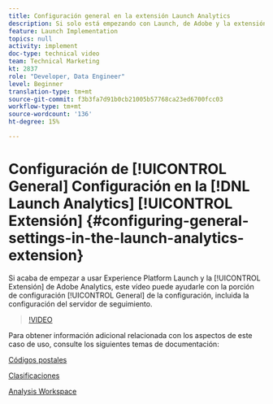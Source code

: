 ```yaml
---
title: Configuración general en la extensión Launch Analytics
description: Si solo está empezando con Launch, de Adobe y la extensión de Adobe Analytics, este vídeo puede ayudarle con la parte de configuración general, incluida la configuración del servidor de seguimiento.
feature: Launch Implementation
topics: null
activity: implement
doc-type: technical video
team: Technical Marketing
kt: 2837
role: "Developer, Data Engineer"
level: Beginner
translation-type: tm+mt
source-git-commit: f3b3fa7d91b0cb21005b57768ca23ed6700fcc03
workflow-type: tm+mt
source-wordcount: '136'
ht-degree: 15%

---
```



# Configuración de [!UICONTROL General] Configuración en la [!DNL Launch Analytics] [!UICONTROL Extensión] {#configuring-general-settings-in-the-launch-analytics-extension}

Si acaba de empezar a usar Experience Platform Launch y la [!UICONTROL Extensión] de Adobe Analytics, este vídeo puede ayudarle con la porción de configuración [!UICONTROL General] de la configuración, incluida la configuración del servidor de seguimiento.

>[!VIDEO](https://video.tv.adobe.com/v/27093/?quality=9)

Para obtener información adicional relacionada con los aspectos de este caso de uso, consulte los siguientes temas de documentación:

[Códigos postales](https://docs.adobe.com/help/en/analytics/components/variables/dimensions-reports/reports-zip.html)

[Clasificaciones](https://docs.adobe.com/content/help/es-ES/analytics/components/classifications/c-classifications.html)

[Analysis Workspace](https://docs.adobe.com/content/help/es-ES/analytics/analyze/analysis-workspace/home.html)
